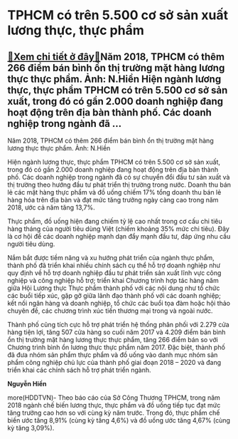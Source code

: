 TPHCM có trên 5.500 cơ sở sản xuất lương thực, thực phẩm
========================================================

[:gift:Xem chi tiết ở đây:gift:](https://hddtvn.com/tphcm-co-tren-5-500-co-so-san-xuat-luong-thuc-thuc-pham/)Năm 2018, TPHCM có thêm 266 điểm bán bình ổn thị trường mặt hàng lương thực thực phẩm. Ảnh: N.Hiền Hiện ngành lương thực, thực phẩm TPHCM có trên 5.500 cơ sở sản xuất, trong đó có gần 2.000 doanh nghiệp đang hoạt động trên địa bàn thành phố. Các doanh nghiệp trong ngành đã …
-----------------------------------------------------------------------------------------------------------------------------------------------------------------------------------------------------------------------------------------------------------------------------------







 






 Năm 2018, TPHCM có thêm 266 điểm bán bình ổn thị trường mặt hàng lương thực thực phẩm. Ảnh: N.Hiền 


Hiện ngành lương thực, thực phẩm TPHCM có trên 5.500 cơ sở sản xuất, trong đó có gần 2.000 doanh nghiệp đang hoạt động trên địa bàn thành phố. Các doanh nghiệp trong ngành đã có sự chuyển đổi đầu tư sản xuất và thị trường theo hướng đầu tư phát triển thị trường trong nước. Doanh thu bán lẻ các mặt hàng thực phẩm và đồ uống chiếm 17% tổng doanh thu bán lẻ hàng hóa trên địa bàn và đạt mức tăng trưởng ngày càng cao trong năm 2018, ước cả năm tăng 13,7%. 


 Thực phẩm, đồ uống hiện đang chiếm tỷ lệ cao nhất trong cơ cấu chi tiêu hàng tháng của người tiêu dùng Việt (chiếm khoảng 35% mức chi tiêu). Đây là cơ hội để các doanh nghiệp mạnh dạn đẩy mạnh đầu tư, đáp ứng nhu cầu người tiêu dùng. 


 Nắm bắt được tiềm năng và xu hướng phát triển của ngành thực phẩm, thành phố đã triển khai nhiều chính sách cụ thể hỗ trợ doanh nghiệp như quy định về hỗ trợ doanh nghiệp đầu tư phát triển sản xuất lĩnh vực công nghiệp và công nghiệp hỗ trợ; triển khai Chương trình hợp tác hàng năm giữa Hội Lương thực Thực phẩm thành phố với các nội dung như tổ chức các buổi tiếp xúc, gặp gỡ giữa lãnh đạo thành phố với các doanh nghiệp; kết nối ngân hàng và doanh nghiệp, tổ chức các buổi tọa đàm hoặc hội thảo chuyên đề, các chương trình xúc tiến thương mại trong và ngoài nước. 


 Thành phố cũng tích cực hỗ trợ phát triển hệ thống phân phối với 2.279 cửa hàng tiện lợi, tăng 507 cửa hàng so cuối năm 2017 và 4.209 điểm bán bình ổn thị trường mặt hàng lương thực thực phẩm, tăng 266 điểm bán so với Chương trình bình ổn lương thực thực phẩm năm 2017. Đặc biệt, thành phố đã đưa nhóm sản phẩm thực phẩm và đồ uống vào danh mục nhóm sản phẩm công nghiệp chủ lực của thành phố giai đoạn 2018 – 2020 và đang triển khai các chính sách hỗ trợ phát triển ngành.






**Nguyễn Hiền**



more(HDDTVN)- Theo báo cáo của Sở Công Thương TPHCM, trong năm 2018 ngành chế biến lương thực, thực phẩm và đồ uống tiếp tục đạt mức tăng trưởng cao hơn so với cùng kỳ năm trước. Trong đó, thực phẩm chế biến ước tăng 8,91% (cùng kỳ tăng 4,6%) và đồ uống ước tăng 4,67% (cùng kỳ tăng 3,09%).

